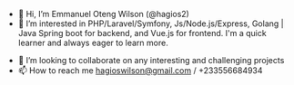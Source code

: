 - 👋 Hi, I’m Emmanuel Oteng Wilson (@hagios2)
- 👀 I’m interested in PHP/Laravel/Symfony, Js/Node.js/Express, Golang | Java Spring boot for backend, and Vue.js for frontend. I'm a quick learner and always eager to learn more. 
<!-- - 🌱 I’m currently learning ... -->
- 💞️ I’m looking to collaborate on any interesting and challenging projects
- 📫 How to reach me hagioswilson@gmail.com / +233556684934

<!---
hagios2/hagios2 is a ✨ special ✨ repository because its `README.md` (this file) appears on your GitHub profile.
You can click the Preview link to take a look at your changes.
--->

